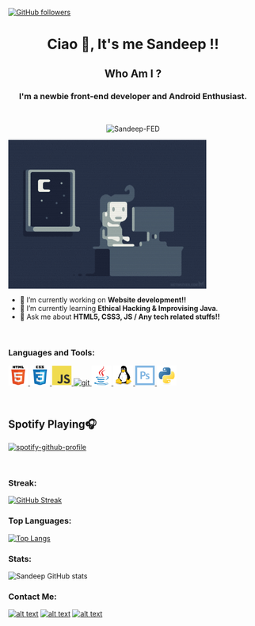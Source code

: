 [![GitHub followers](https://img.shields.io/github/followers/Naereen.svg?style=social&label=Follow&maxAge=2592000)](https://github.com/Sandeep-FED?tab=followers)<h1 align="center">Ciao 👋, It's me Sandeep !!</h1>
<h2 align="center">Who Am I ?</h2>
<h3 align="center">I'm a newbie front-end developer and Android Enthusiast.</h3><br>
<p align="center"> <img src="https://komarev.com/ghpvc/?username=Sandeep-FED&label=Profile%20views&color=0e75b6&style=flat" alt="Sandeep-FED" /> </p>

<img align="center" alt="GIF" src="https://github.com/Sandeep-FED/Sandeep-FED/blob/master/coding.gif?raw=true" width="400px" >

- 🔭 I’m currently working on **Website development!!**
- 🌱 I’m currently learning **Ethical Hacking & Improvising Java**.
- 💬 Ask me about **HTML5, CSS3, JS / Any tech related stuffs!!**
<br>
<h3 align="left">Languages and Tools:</h3>
<p align="left"><a href="https://www.w3.org/html/" target="_blank"> <img src="https://raw.githubusercontent.com/devicons/devicon/master/icons/html5/html5-original-wordmark.svg" alt="html5" width="40" height="40"/> </a> <a href="https://www.w3schools.com/css/" target="_blank"> <img src="https://raw.githubusercontent.com/devicons/devicon/master/icons/css3/css3-original-wordmark.svg" alt="css3" width="40" height="40"/> </a>  <a href="https://developer.mozilla.org/en-US/docs/Web/JavaScript" target="_blank"> <img src="https://raw.githubusercontent.com/devicons/devicon/master/icons/javascript/javascript-original.svg" alt="javascript" width="40" height="40"/> </a>  <a href="https://git-scm.com/" target="_blank"> <img src="https://www.vectorlogo.zone/logos/git-scm/git-scm-icon.svg" alt="git" width="40" height="40"/> </a> <a href="https://www.java.com" target="_blank"> <img src="https://raw.githubusercontent.com/devicons/devicon/master/icons/java/java-original.svg" alt="java" width="40" height="40"/> </a><a href="https://www.linux.org/" target="_blank"> <img src="https://raw.githubusercontent.com/devicons/devicon/master/icons/linux/linux-original.svg" alt="linux" width="40" height="40"/> </a> <a href="https://www.photoshop.com/en" target="_blank"> <img src="https://raw.githubusercontent.com/devicons/devicon/master/icons/photoshop/photoshop-line.svg" alt="photoshop" width="40" height="40"/> </a> <a href="https://www.python.org" target="_blank"> <img src="https://raw.githubusercontent.com/devicons/devicon/master/icons/python/python-original.svg" alt="python" width="40" height="40"/> </a> </p>
<br>

## Spotify Playing🎧
[![spotify-github-profile](https://spotify-github-profile.vercel.app/api/view?uid=sanduzep&cover_image=true&theme=novatorem)](https://github.com/kittinan/spotify-github-profile)

<br>
<h3 align="left">Streak:</h3>

[![GitHub Streak](http://github-readme-streak-stats.herokuapp.com?user=Sandeep-FED&theme=tokyonight&hide_border=true)](https://git.io/streak-stats)
<br>
<h3 align="left">Top Languages:</h3>

[![Top Langs](https://github-readme-stats.vercel.app/api/top-langs/?username=Sandeep-FED&hide_border=true&langs_count=8&layout=compact&theme=tokyonight)](https://github.com/Sandeep-FED/github-readme-stats)
<br>
<h3 align="left">Stats:</h3>

![Sandeep GitHub stats](https://github-readme-stats.vercel.app/api?username=Sandeep-FED&show_icons=true&theme=radical&hide_border=true&)
<br>
<h3 align="left">Contact Me: </h3>

[![alt text][1.1]][1]
[![alt text][5.1]][5]
[![alt text][6.1]][6]

<!-- links to social media icons -->
<!-- no need to change these -->

<!-- icons with padding -->

[1.1]: http://i.imgur.com/tXSoThF.png (twitter icon with padding)
[5.1]: http://i.imgur.com/1AGmwO3.png (dribbble icon with padding)
[6.1]: http://i.imgur.com/0o48UoR.png (github icon with padding)

<!-- links to your social media accounts -->
<!-- update these accordingly -->
[1]: http://www.twitter.com/Snippetguy
[5]: https://dribbble.com/Snippetguy
[6]: http://www.github.com/Sandeep-FED


